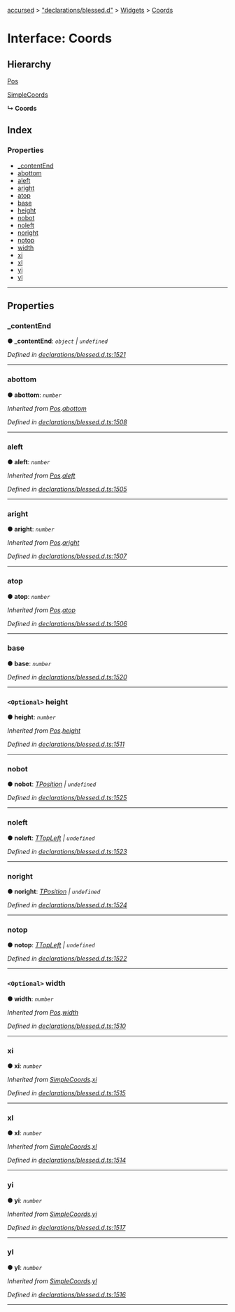[accursed](../README.md) > ["declarations/blessed.d"](../modules/_declarations_blessed_d_.md) > [Widgets](../modules/_declarations_blessed_d_.widgets.md) > [Coords](../interfaces/_declarations_blessed_d_.widgets.coords.md)

# Interface: Coords

## Hierarchy

 [Pos](_declarations_blessed_d_.widgets.pos.md)

 [SimpleCoords](_declarations_blessed_d_.widgets.simplecoords.md)

**↳ Coords**

## Index

### Properties

* [_contentEnd](_declarations_blessed_d_.widgets.coords.md#_contentend)
* [abottom](_declarations_blessed_d_.widgets.coords.md#abottom)
* [aleft](_declarations_blessed_d_.widgets.coords.md#aleft)
* [aright](_declarations_blessed_d_.widgets.coords.md#aright)
* [atop](_declarations_blessed_d_.widgets.coords.md#atop)
* [base](_declarations_blessed_d_.widgets.coords.md#base)
* [height](_declarations_blessed_d_.widgets.coords.md#height)
* [nobot](_declarations_blessed_d_.widgets.coords.md#nobot)
* [noleft](_declarations_blessed_d_.widgets.coords.md#noleft)
* [noright](_declarations_blessed_d_.widgets.coords.md#noright)
* [notop](_declarations_blessed_d_.widgets.coords.md#notop)
* [width](_declarations_blessed_d_.widgets.coords.md#width)
* [xi](_declarations_blessed_d_.widgets.coords.md#xi)
* [xl](_declarations_blessed_d_.widgets.coords.md#xl)
* [yi](_declarations_blessed_d_.widgets.coords.md#yi)
* [yl](_declarations_blessed_d_.widgets.coords.md#yl)

---

## Properties

<a id="_contentend"></a>

###  _contentEnd

**● _contentEnd**: *`object` \| `undefined`*

*Defined in [declarations/blessed.d.ts:1521](https://github.com/cancerberoSgx/accursed/blob/978b980/src/declarations/blessed.d.ts#L1521)*

___
<a id="abottom"></a>

###  abottom

**● abottom**: *`number`*

*Inherited from [Pos](_declarations_blessed_d_.widgets.pos.md).[abottom](_declarations_blessed_d_.widgets.pos.md#abottom)*

*Defined in [declarations/blessed.d.ts:1508](https://github.com/cancerberoSgx/accursed/blob/978b980/src/declarations/blessed.d.ts#L1508)*

___
<a id="aleft"></a>

###  aleft

**● aleft**: *`number`*

*Inherited from [Pos](_declarations_blessed_d_.widgets.pos.md).[aleft](_declarations_blessed_d_.widgets.pos.md#aleft)*

*Defined in [declarations/blessed.d.ts:1505](https://github.com/cancerberoSgx/accursed/blob/978b980/src/declarations/blessed.d.ts#L1505)*

___
<a id="aright"></a>

###  aright

**● aright**: *`number`*

*Inherited from [Pos](_declarations_blessed_d_.widgets.pos.md).[aright](_declarations_blessed_d_.widgets.pos.md#aright)*

*Defined in [declarations/blessed.d.ts:1507](https://github.com/cancerberoSgx/accursed/blob/978b980/src/declarations/blessed.d.ts#L1507)*

___
<a id="atop"></a>

###  atop

**● atop**: *`number`*

*Inherited from [Pos](_declarations_blessed_d_.widgets.pos.md).[atop](_declarations_blessed_d_.widgets.pos.md#atop)*

*Defined in [declarations/blessed.d.ts:1506](https://github.com/cancerberoSgx/accursed/blob/978b980/src/declarations/blessed.d.ts#L1506)*

___
<a id="base"></a>

###  base

**● base**: *`number`*

*Defined in [declarations/blessed.d.ts:1520](https://github.com/cancerberoSgx/accursed/blob/978b980/src/declarations/blessed.d.ts#L1520)*

___
<a id="height"></a>

### `<Optional>` height

**● height**: *`number`*

*Inherited from [Pos](_declarations_blessed_d_.widgets.pos.md).[height](_declarations_blessed_d_.widgets.pos.md#height)*

*Defined in [declarations/blessed.d.ts:1511](https://github.com/cancerberoSgx/accursed/blob/978b980/src/declarations/blessed.d.ts#L1511)*

___
<a id="nobot"></a>

###  nobot

**● nobot**: *[TPosition](../modules/_declarations_blessed_d_.widgets.types.md#tposition) \| `undefined`*

*Defined in [declarations/blessed.d.ts:1525](https://github.com/cancerberoSgx/accursed/blob/978b980/src/declarations/blessed.d.ts#L1525)*

___
<a id="noleft"></a>

###  noleft

**● noleft**: *[TTopLeft](../modules/_declarations_blessed_d_.widgets.types.md#ttopleft) \| `undefined`*

*Defined in [declarations/blessed.d.ts:1523](https://github.com/cancerberoSgx/accursed/blob/978b980/src/declarations/blessed.d.ts#L1523)*

___
<a id="noright"></a>

###  noright

**● noright**: *[TPosition](../modules/_declarations_blessed_d_.widgets.types.md#tposition) \| `undefined`*

*Defined in [declarations/blessed.d.ts:1524](https://github.com/cancerberoSgx/accursed/blob/978b980/src/declarations/blessed.d.ts#L1524)*

___
<a id="notop"></a>

###  notop

**● notop**: *[TTopLeft](../modules/_declarations_blessed_d_.widgets.types.md#ttopleft) \| `undefined`*

*Defined in [declarations/blessed.d.ts:1522](https://github.com/cancerberoSgx/accursed/blob/978b980/src/declarations/blessed.d.ts#L1522)*

___
<a id="width"></a>

### `<Optional>` width

**● width**: *`number`*

*Inherited from [Pos](_declarations_blessed_d_.widgets.pos.md).[width](_declarations_blessed_d_.widgets.pos.md#width)*

*Defined in [declarations/blessed.d.ts:1510](https://github.com/cancerberoSgx/accursed/blob/978b980/src/declarations/blessed.d.ts#L1510)*

___
<a id="xi"></a>

###  xi

**● xi**: *`number`*

*Inherited from [SimpleCoords](_declarations_blessed_d_.widgets.simplecoords.md).[xi](_declarations_blessed_d_.widgets.simplecoords.md#xi)*

*Defined in [declarations/blessed.d.ts:1515](https://github.com/cancerberoSgx/accursed/blob/978b980/src/declarations/blessed.d.ts#L1515)*

___
<a id="xl"></a>

###  xl

**● xl**: *`number`*

*Inherited from [SimpleCoords](_declarations_blessed_d_.widgets.simplecoords.md).[xl](_declarations_blessed_d_.widgets.simplecoords.md#xl)*

*Defined in [declarations/blessed.d.ts:1514](https://github.com/cancerberoSgx/accursed/blob/978b980/src/declarations/blessed.d.ts#L1514)*

___
<a id="yi"></a>

###  yi

**● yi**: *`number`*

*Inherited from [SimpleCoords](_declarations_blessed_d_.widgets.simplecoords.md).[yi](_declarations_blessed_d_.widgets.simplecoords.md#yi)*

*Defined in [declarations/blessed.d.ts:1517](https://github.com/cancerberoSgx/accursed/blob/978b980/src/declarations/blessed.d.ts#L1517)*

___
<a id="yl"></a>

###  yl

**● yl**: *`number`*

*Inherited from [SimpleCoords](_declarations_blessed_d_.widgets.simplecoords.md).[yl](_declarations_blessed_d_.widgets.simplecoords.md#yl)*

*Defined in [declarations/blessed.d.ts:1516](https://github.com/cancerberoSgx/accursed/blob/978b980/src/declarations/blessed.d.ts#L1516)*

___

